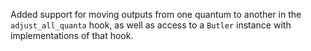 Added support for moving outputs from one quantum to another in the `adjust_all_quanta` hook, as well as access to a `Butler` instance with implementations of that hook.
